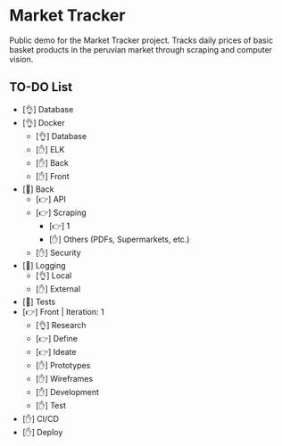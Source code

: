 # Market Tracker

Public demo for the Market Tracker project. Tracks daily prices of basic basket products in the peruvian market through scraping and computer vision.

## TO-DO List

- [👌] Database
- [👌] Docker
  - [👌] Database
  - [✋] ELK
  - [✋] Back
  - [✋] Front
- [👏] Back
  - [👉] API
  - [👉] Scraping
    - [👉] 1
    - [✋] Others (PDFs, Supermarkets, etc.)
  - [✋] Security
- [👏] Logging
  - [👌] Local
  - [✋] External
- [🙏] Tests
- [👉] Front | Iteration: 1
  - [👌] Research
  - [👉] Define
  - [👉] Ideate
  - [✋] Prototypes
  - [✋] Wireframes
  - [✋] Development
  - [✋] Test
- [✋] CI/CD
- [✋] Deploy
